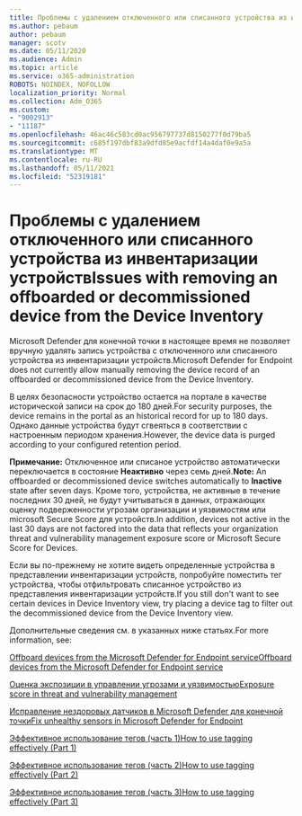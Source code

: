 ```yaml
---
title: Проблемы с удалением отключенного или списанного устройства из инвентаризации устройств
ms.author: pebaum
author: pebaum
manager: scotv
ms.date: 05/11/2020
ms.audience: Admin
ms.topic: article
ms.service: o365-administration
ROBOTS: NOINDEX, NOFOLLOW
localization_priority: Normal
ms.collection: Adm_O365
ms.custom:
- "9002913"
- "11187"
ms.openlocfilehash: 46ac46c583cd0ac956797737d8150277f0d79ba5
ms.sourcegitcommit: c685f197dbf83a9dfd85e9acfdf14a4daf0e9a5a
ms.translationtype: MT
ms.contentlocale: ru-RU
ms.lasthandoff: 05/11/2021
ms.locfileid: "52319181"
---
```

# <a name="issues-with-removing-an-offboarded-or-decommissioned-device-from-the-device-inventory"></a><span data-ttu-id="17d32-102">Проблемы с удалением отключенного или списанного устройства из инвентаризации устройств</span><span class="sxs-lookup"><span data-stu-id="17d32-102">Issues with removing an offboarded or decommissioned device from the Device Inventory</span></span>

<span data-ttu-id="17d32-103">Microsoft Defender для конечной точки в настоящее время не позволяет вручную удалять запись устройства с отключенного или списанного устройства из инвентаризации устройств.</span><span class="sxs-lookup"><span data-stu-id="17d32-103">Microsoft Defender for Endpoint does not currently allow manually removing the device record of an offboarded or decommissioned device from the Device Inventory.</span></span>

<span data-ttu-id="17d32-104">В целях безопасности устройство остается на портале в качестве исторической записи на срок до 180 дней.</span><span class="sxs-lookup"><span data-stu-id="17d32-104">For security purposes, the device remains in the portal as an historical record for up to 180 days.</span></span> <span data-ttu-id="17d32-105">Однако данные устройства будут сгвеяться в соответствии с настроенным периодом хранения.</span><span class="sxs-lookup"><span data-stu-id="17d32-105">However, the device data is purged according to your configured retention period.</span></span>

<span data-ttu-id="17d32-106">**Примечание:** Отключенное или списаное устройство автоматически переключается в состояние **Неактивно** через семь дней.</span><span class="sxs-lookup"><span data-stu-id="17d32-106">**Note:** An offboarded or decommissioned device switches automatically to **Inactive** state after seven days.</span></span> <span data-ttu-id="17d32-107">Кроме того, устройства, не активные в течение последних 30 дней, не будут учитываться в данных, отражающих оценку подверженности угрозам организации и уязвимостям или microsoft Secure Score для устройств.</span><span class="sxs-lookup"><span data-stu-id="17d32-107">In addition, devices not active in the last 30 days are not factored into the data that reflects your organization threat and vulnerability management exposure score or Microsoft Secure Score for Devices.</span></span>
 
<span data-ttu-id="17d32-108">Если вы по-прежнему не хотите видеть определенные устройства в представлении инвентаризации устройств, попробуйте поместить тег устройства, чтобы отфильтровать списанное устройство из представления инвентаризации устройств.</span><span class="sxs-lookup"><span data-stu-id="17d32-108">If you still don't want to see certain devices in Device Inventory view, try placing a device tag to filter out the decommissioned device from the Device Inventory view.</span></span>

<span data-ttu-id="17d32-109">Дополнительные сведения см. в указанных ниже статьях.</span><span class="sxs-lookup"><span data-stu-id="17d32-109">For more information, see:</span></span>

[<span data-ttu-id="17d32-110">Offboard devices from the Microsoft Defender for Endpoint service</span><span class="sxs-lookup"><span data-stu-id="17d32-110">Offboard devices from the Microsoft Defender for Endpoint service</span></span>](/microsoft-365/security/defender-endpoint/offboard-machines.md)

[<span data-ttu-id="17d32-111">Оценка экспозиции в управлении угрозами и уязвимостью</span><span class="sxs-lookup"><span data-stu-id="17d32-111">Exposure score in threat and vulnerability management</span></span>](/microsoft-365/security/defender-endpoint/tvm-exposure-score.md)

[<span data-ttu-id="17d32-112">Исправление нездоровых датчиков в Microsoft Defender для конечной точки</span><span class="sxs-lookup"><span data-stu-id="17d32-112">Fix unhealthy sensors in Microsoft Defender for Endpoint</span></span>](/microsoft-365/security/defender-endpoint/fix-unhealthy-sensors#inactive-devices.md)

[<span data-ttu-id="17d32-113">Эффективное использование тегов (часть 1)</span><span class="sxs-lookup"><span data-stu-id="17d32-113">How to use tagging effectively (Part 1)</span></span>](https://techcommunity.microsoft.com/t5/microsoft-defender-for-endpoint/how-to-use-tagging-effectively-part-1/ba-p/1964058)

[<span data-ttu-id="17d32-114">Эффективное использование тегов (часть 2)</span><span class="sxs-lookup"><span data-stu-id="17d32-114">How to use tagging effectively (Part 2)</span></span>](https://techcommunity.microsoft.com/t5/microsoft-defender-for-endpoint/how-to-use-tagging-effectively-part-2/ba-p/1962008)

[<span data-ttu-id="17d32-115">Эффективное использование тегов (часть 3)</span><span class="sxs-lookup"><span data-stu-id="17d32-115">How to use tagging effectively (Part 3)</span></span>](https://techcommunity.microsoft.com/t5/microsoft-defender-for-endpoint/how-to-use-tagging-effectively-part-3/ba-p/1964073)




